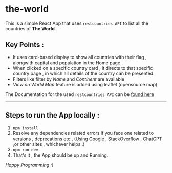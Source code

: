 # the-world
 This is a simple React App that uses `restcountries API` to list all the countries of **The World** .

## Key Points :
+ It uses card-based display to show all countries with their flag , alongwith capital and population in the Home page .
+ When clicked on a specific country card , it directs to that specific country page , in which all details of the country can be presented.
+ Filters like filter by *Name* and *Continent* are available
+ *View on World Map* feature is added using leaflet (opensource map)

The Documentation for the used `restcountries API` can be [found here](https://restcountries.com/#rest-countries)

------------------------------------------------------------------------------------------------------------------------------------------

## Steps to run the App locally :
1. `npm install`
2. Resolve any dependencies related errors if you face one related to versions , deprecations etc., (Using Google , StackOverflow , ChatGPT ,or other sites , whichever helps..)
3. `npm run dev`
4.  That's it , the App should be up and Running.

*_Happy Programming :)_*
